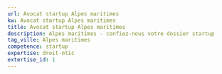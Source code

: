 ```yaml
---
url: Avocat startup Alpes maritimes
kw: Avocat startup Alpes maritimes
title: Avocat startup Alpes maritimes
description: Alpes maritimes - confiez-nous votre dossier startup
tag_ville: Alpes maritimes
competence: startup
expertise: droit-ntic
extertise_id: 1
---
```

